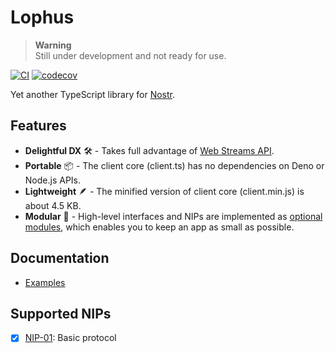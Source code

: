 # Lophus

> **Warning**\
> Still under development and not ready for use.

[![CI](https://github.com/hasundue/lophus/actions/workflows/ci.yml/badge.svg)](https://github.com/hasundue/lophus/actions/workflows/ci.yml)
[![codecov](https://codecov.io/github/hasundue/lophus/branch/main/graph/badge.svg?token=s01IMg4nI8)](https://codecov.io/github/hasundue/lophus)

Yet another TypeScript library for [Nostr][nostr].

## Features

- **Delightful DX** 🛠️ - Takes full advantage of [Web Streams API][streams-api].
- **Portable** 📦 - The client core (client.ts) has no dependencies on Deno or
  Node.js APIs.
- **Lightweight** 🪶 - The minified version of client core (client.min.js) is
  about 4.5 KB.
- **Modular** 🔌 - High-level interfaces and NIPs are implemented as
  [optional modules][modules], which enables you to keep an app as small as
  possible.

[nostr]: https://nostr.com
[streams-api]: https://developer.mozilla.org/en-US/docs/Web/API/Streams_API
[modules]: https://github.com/hasundue/lophus/tree/main/lib

## Documentation

- [Examples](https://github.com/hasundue/lophus/tree/main/docs/EXAMPLES.md)

## Supported NIPs

- [x] [NIP-01](https://github.com/nostr-protocol/nips/blob/master/01.md): Basic
      protocol
